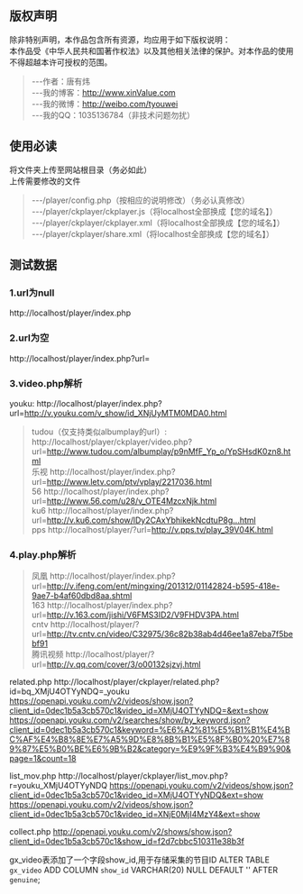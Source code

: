 版权声明
--------
除非特别声明，本作品包含所有资源，均应用于如下版权说明：<br/>
本作品受《中华人民共和国著作权法》以及其他相关法律的保护。对本作品的使用不得超越本许可授权的范围。<br/>
>---作者：唐有炜<br/>
>---我的博客：http://www.xinValue.com<br/>
>---我的微博：http://weibo.com/tyouwei<br/>
>---我的QQ：1035136784（非技术问题勿扰）<br/>

使用必读
--------
将文件夹上传至网站根目录（务必如此）<br/>
上传需要修改的文件<br/>
>---/player/config.php（按相应的说明修改）（务必认真修改）<br/>
>---/player/ckplayer/ckplayer.js（将localhost全部换成【您的域名】）<br/>
>---/player/ckplayer/ckplayer.xml（将localhost全部换成【您的域名】）<br/>
>---/player/ckplayer/share.xml（将localhost全部换成【您的域名】）<br/>

测试数据
-------
### 1.url为null
http://localhost/player/index.php<br/>
### 2.url为空
http://localhost/player/index.php?url=<br/>
### 3.video.php解析
  youku:
  http://localhost/player/index.php?url=http://v.youku.com/v_show/id_XNjUyMTM0MDA0.html<br/>

>tudou（仅支持类似albumplay的url）:
http://localhost/player/ckplayer/video.php?url=http://www.tudou.com/albumplay/p9nMfF_Yp_o/YpSHsdK0zn8.html<br/>
>乐视
http://localhost/player/index.php?url=http://www.letv.com/ptv/vplay/2217036.html<br/>
>56
http://localhost/player/index.php?url=http://www.56.com/u28/v_OTE4MzcxNjk.html<br/>
>ku6
http://localhost/player/index.php?url=http://v.ku6.com/show/lDy2CAxYbhikekNcdtuP8g...html<br/>
>pps
http://localhost/player/?url=http://v.pps.tv/play_39V04K.html<br/>

### 4.play.php解析
>凤凰
http://localhost/player/index.php?url=http://v.ifeng.com/ent/mingxing/201312/01142824-b595-418e-9ae7-b4af60dbd8aa.shtml<br>
>163
http://localhost/player/index.php?url=http://v.163.com/jishi/V6FMS3ID2/V9FHDV3PA.html<br/>
>cntv
http://localhost/player/?url=http://tv.cntv.cn/video/C32975/36c82b38ab4d46ee1a87eba7f5bebf91<br/>
>腾讯视频
http://localhost/player/?url=http://v.qq.com/cover/3/o00132sjzvj.html


related.php
http://localhost/player/ckplayer/related.php?id=bq_XMjU4OTYyNDQ=_youku
https://openapi.youku.com/v2/videos/show.json?client_id=0dec1b5a3cb570c1&video_id=XMjU4OTYyNDQ=&ext=show
https://openapi.youku.com/v2/searches/show/by_keyword.json?client_id=0dec1b5a3cb570c1&keyword=%E6%A2%81%E5%B1%B1%E4%BC%AF%E4%B8%8E%E7%A5%9D%E8%8B%B1%E5%8F%B0%20%E7%89%87%E5%B0%BE%E6%9B%B2&category=%E9%9F%B3%E4%B9%90&page=1&count=18


list_mov.php
http://localhost/player/ckplayer/list_mov.php?r=youku_XMjU4OTYyNDQ
https://openapi.youku.com/v2/videos/show.json?client_id=0dec1b5a3cb570c1&video_id=XMjU4OTYyNDQ&ext=show
https://openapi.youku.com/v2/videos/show.json?client_id=0dec1b5a3cb570c1&video_id=XNjE0MjI4MzY4&ext=show

collect.php
http://openapi.youku.com/v2/shows/show.json?client_id=0dec1b5a3cb570c1&show_id=f2d7cbbc510311e38b3f

gx_video表添加了一个字段show_id,用于存储采集的节目ID
ALTER TABLE `gx_video`  ADD COLUMN `show_id` VARCHAR(20) NULL DEFAULT '' AFTER `genuine`;


